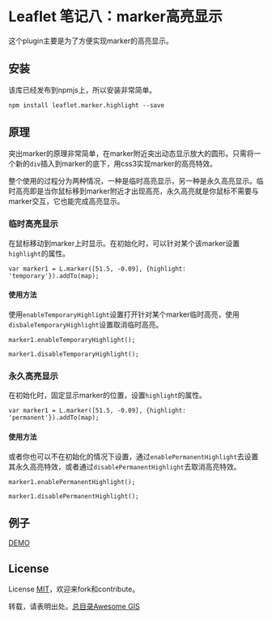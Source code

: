 # Leaflet 笔记八：marker高亮显示

这个plugin主要是为了方便实现marker的高亮显示。

## 安装

该库已经发布到npmjs上，所以安装非常简单。

```
npm install leaflet.marker.highlight --save
```

## 原理

突出marker的原理非常简单，在marker附近突出动态显示放大的圆形。只需将一个新的`div`插入到marker的底下，用css3实现marker的高亮特效。

整个使用的过程分为两种情况，一种是临时高亮显示，另一种是永久高亮显示。临时高亮即是当你鼠标移到marker附近才出现高亮，永久高亮就是你鼠标不需要与marker交互，它也能完成高亮显示。

### 临时高亮显示

在鼠标移动到marker上时显示。在初始化时，可以针对某个该marker设置`highlight`的属性。

```
var marker1 = L.marker([51.5, -0.09], {highlight: 'temporary'}).addTo(map);
```

#### 使用方法

使用`enableTemporaryHighlight`设置打开针对某个marker临时高亮，使用`disbaleTemporaryHighlight`设置取消临时高亮。

```
marker1.enableTemporaryHighlight();
```

```
marker1.disableTemporaryHighlight();
```

### 永久高亮显示

在初始化时，固定显示marker的位置，设置`highlight`的属性。

```
var marker1 = L.marker([51.5, -0.09], {highlight: 'permanent'}).addTo(map);
```

#### 使用方法

或者你也可以不在初始化的情况下设置，通过`enablePermanentHighlight`去设置其永久高亮特效，或者通过`disablePermanentHighlight`去取消高亮特效。
```
marker1.enablePermanentHighlight();
```

```
marker1.disablePermanentHighlight();
```


## 例子

[DEMO](https://brandonxiang.github.io/leaflet.marker.highlight/examples/)

## License

License [MIT](https://github.com/brandonxiang/leaflet.marker.highlight/blob/master/LICENSE)，欢迎来fork和contribute。

转载，请表明出处。[总目录Awesome GIS](http://www.jianshu.com/p/3b3efa92dd6d)
